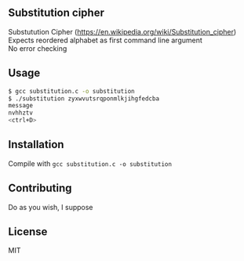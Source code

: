 ## Substitution cipher

Substutution Cipher (https://en.wikipedia.org/wiki/Substitution_cipher)  
Expects reordered alphabet as first command line argument  
No error checking

## Usage

```bash
$ gcc substitution.c -o substitution
$ ./substitution zyxwvutsrqponmlkjihgfedcba
message
nvhhztv
<ctrl+D>
```

## Installation

Compile with `gcc substitution.c -o substitution`

## Contributing

Do as you wish, I suppose

## License

MIT
